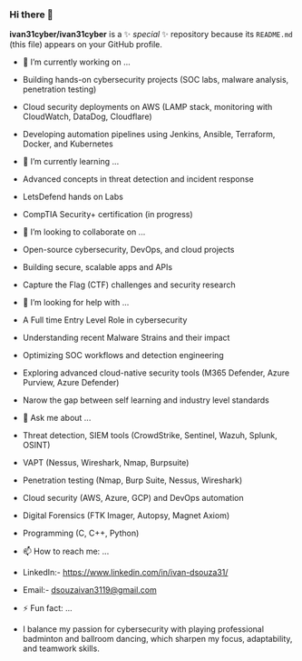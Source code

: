 ### Hi there 👋


**ivan31cyber/ivan31cyber** is a ✨ _special_ ✨ repository because its `README.md` (this file) appears on your GitHub profile.


- 🔭 I’m currently working on ...
- Building hands-on cybersecurity projects (SOC labs, malware analysis, penetration testing)
- Cloud security deployments on AWS (LAMP stack, monitoring with CloudWatch, DataDog, Cloudflare)
- Developing automation pipelines using Jenkins, Ansible, Terraform, Docker, and Kubernetes
  
- 🌱 I’m currently learning ...
- Advanced concepts in threat detection and incident response
- LetsDefend hands on Labs
- CompTIA Security+ certification (in progress)
  
- 👯 I’m looking to collaborate on ...
- Open-source cybersecurity, DevOps, and cloud projects
- Building secure, scalable apps and APIs
- Capture the Flag (CTF) challenges and security research
  
- 🤔 I’m looking for help with ...
- A Full time Entry Level Role in cybersecurity
- Understanding recent Malware Strains and their impact
- Optimizing SOC workflows and detection engineering
- Exploring advanced cloud-native security tools (M365 Defender, Azure Purview, Azure Defender)
- Narow the gap between self learning and industry level standards
  
- 💬 Ask me about ...
- Threat detection, SIEM tools (CrowdStrike, Sentinel, Wazuh, Splunk, OSINT)
- VAPT (Nessus, Wireshark, Nmap, Burpsuite)
- Penetration testing (Nmap, Burp Suite, Nessus, Wireshark)
- Cloud security (AWS, Azure, GCP) and DevOps automation
- Digital Forensics (FTK Imager, Autopsy, Magnet Axiom)
- Programming (C, C++, Python)
  
- 📫 How to reach me: ...
- LinkedIn:- https://www.linkedin.com/in/ivan-dsouza31/
- Email:- dsouzaivan3119@gmail.com
  
- ⚡ Fun fact: ...
- I balance my passion for cybersecurity with playing professional badminton and ballroom dancing, which sharpen my focus, adaptability, and teamwork skills.


